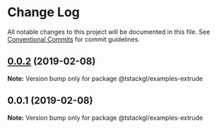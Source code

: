 # Change Log

All notable changes to this project will be documented in this file.
See [Conventional Commits](https://conventionalcommits.org) for commit guidelines.

## [0.0.2](https://github.com/nkint/tstackgl/compare/@tstackgl/examples-extrude@0.0.1...@tstackgl/examples-extrude@0.0.2) (2019-02-08)

**Note:** Version bump only for package @tstackgl/examples-extrude





## 0.0.1 (2019-02-08)

**Note:** Version bump only for package @tstackgl/examples-extrude
